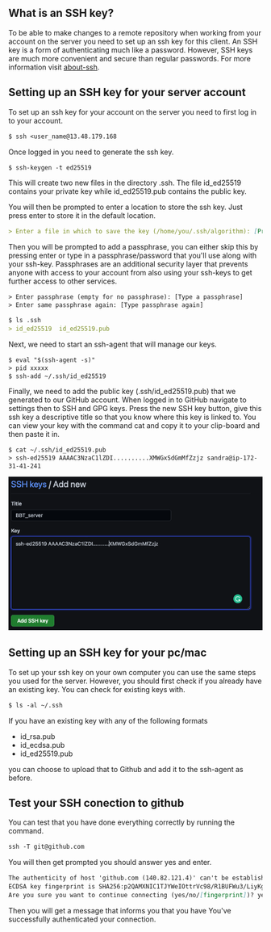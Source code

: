 ## What is an SSH key?

To be able to make changes to a remote repository when working from your account on the server you need to set up an ssh key for this client. An SSH key is a form of authenticating much like a password. However, SSH keys are much more convenient and secure than regular passwords. For more information visit [about-ssh](https://docs.github.com/en/authentication/connecting-to-github-with-ssh/about-ssh).

## Setting up an SSH key for your server account

To set up an ssh key for your account on the server you need to first log in to your account.

```markdown
$ ssh <user_name@13.48.179.168
```
Once logged in you need to generate the ssh key.
```markdown 
$ ssh-keygen -t ed25519
```

This will create two new files in the directory .ssh. The file id_ed25519 contains your private key while id_ed25519.pub contains the public key.


You will then be prompted to enter a location to store the ssh key. Just press enter to store it in the default location.
```markdown
> Enter a file in which to save the key (/home/you/.ssh/algorithm): [Press enter]
```
Then you will be prompted to add a passphrase, you can either skip this by pressing enter or type in a passphrase/password that you'll use along with your ssh-key. Passphrases are an additional security layer that prevents anyone with access to your account from also using your ssh-keys to get further access to other services.

```makdown
> Enter passphrase (empty for no passphrase): [Type a passphrase]
> Enter same passphrase again: [Type passphrase again] 
```
```markdown
$ ls .ssh
> id_ed25519  id_ed25519.pub 
```
Next, we need to start an ssh-agent that will manage our keys.

```makdown
$ eval "$(ssh-agent -s)"
> pid xxxxx
$ ssh-add ~/.ssh/id_ed25519
```

Finally, we need to add the public key (.ssh/id_ed25519.pub) that we generated to our GitHub account. When logged in to GitHub navigate to settings then to SSH and GPG keys. Press the new SSH key button, give this ssh key a descriptive title so that you know where this key is linked to. You can view your key with the command cat and copy it to your clip-board and then paste it in.

```markedown
$ cat ~/.ssh/id_ed25519.pub
> ssh-ed25519 AAAAC3NzaC1lZDI..........XMWGxSdGmMfZzjz sandra@ip-172-31-41-241
```

![Adding key to github](BBT_server.png)

## Setting up an SSH key for your pc/mac

To set up your ssh key on your own computer you can use the same steps you used for the server. However, you should first check if you already have an existing key. You can check for existing keys with.

```markdown
$ ls -al ~/.ssh
```
If you have an existing key with any of the following formats
* id_rsa.pub
* id_ecdsa.pub
* id_ed25519.pub

you can choose to upload that to Github and add it to the ssh-agent as before.

## Test your SSH conection to github

You can test that you have done everything correctly by running the command.

```markdown
ssh -T git@github.com
```
You will then get prompted you should answer yes and enter.

```markdown
The authenticity of host 'github.com (140.82.121.4)' can't be established.
ECDSA key fingerprint is SHA256:p2QAMXNIC1TJYWeIOttrVc98/R1BUFWu3/LiyKgUfQM.
Are you sure you want to continue connecting (yes/no/[fingerprint])? yes
```
Then you will get a message that informs you that you have You've successfully authenticated your connection.
